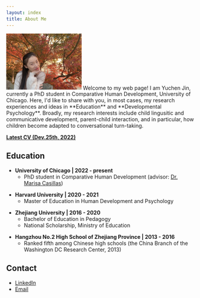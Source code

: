 ```yaml
---
layout: index
title: About Me
---
```


[]()

<img src="https://raw.githubusercontent.com/Regenchen/Regenchen.github.io/master/assets/me%20maple.jpeg" width="40%">
Welcome to my web page! 
I am Yuchen Jin, currently a PhD student in Comparative Human Development, University of Chicago. Here, I'd like to share with you, in most cases, my research experiences and ideas in **Education** and **Developmental Psychology**. Broadly, my research interests include child lingusitic and communicative development, parent-child interaction, and in particular, how children become adapted to conversational turn-taking.

[**Latest CV (Dev.25th, 2022)**](https://drive.google.com/drive/folders/1zwWLc33FSgiP55ew7Q8fqoE6jllC0EiT?usp=sharing)

[]() <!--as blank line-->
[]() <!--as blank line-->

## Education

-  **University of Chicago \| 2022 - present**
   + PhD student in Comparative Human Development (advisor: [Dr. Marisa Casillas](https://chatterlab.uchicago.edu/bios/marisa-aboutme/))

[]() <!--as blank line-->

-  **Harvard University \| 2020 - 2021**
   + Master of Education in Human Development and Psychology

[]() <!--as blank line-->

- **Zhejiang University \| 2016 - 2020**
  + Bachelor of Education in Pedagogy
  + National Scholarship, Ministry of Education

[]() <!--as blank line-->

- **Hangzhou No.2 High School of Zhejiang Province \| 2013 - 2016**
  + Ranked fifth among Chinese high schools (the China Branch of the Washington DC Research Center, 2013)

[]() <!--as blank line-->
[]() <!--as blank line-->

## Contact

- [LinkedIn](https://www.linkedin.com/in/-yuchen-jin)
- [Email](mailto:regenchenjyc@gmail.com)

